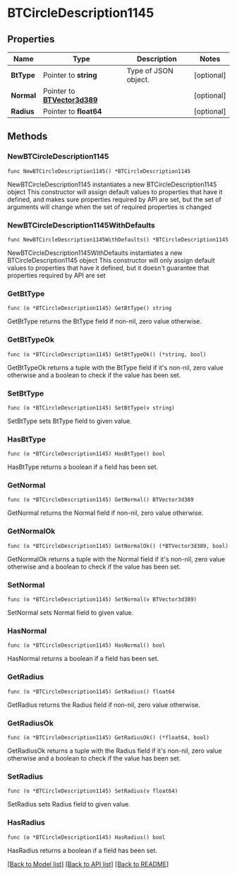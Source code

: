 # BTCircleDescription1145

## Properties

Name | Type | Description | Notes
------------ | ------------- | ------------- | -------------
**BtType** | Pointer to **string** | Type of JSON object. | [optional] 
**Normal** | Pointer to [**BTVector3d389**](BTVector3d389.md) |  | [optional] 
**Radius** | Pointer to **float64** |  | [optional] 

## Methods

### NewBTCircleDescription1145

`func NewBTCircleDescription1145() *BTCircleDescription1145`

NewBTCircleDescription1145 instantiates a new BTCircleDescription1145 object
This constructor will assign default values to properties that have it defined,
and makes sure properties required by API are set, but the set of arguments
will change when the set of required properties is changed

### NewBTCircleDescription1145WithDefaults

`func NewBTCircleDescription1145WithDefaults() *BTCircleDescription1145`

NewBTCircleDescription1145WithDefaults instantiates a new BTCircleDescription1145 object
This constructor will only assign default values to properties that have it defined,
but it doesn't guarantee that properties required by API are set

### GetBtType

`func (o *BTCircleDescription1145) GetBtType() string`

GetBtType returns the BtType field if non-nil, zero value otherwise.

### GetBtTypeOk

`func (o *BTCircleDescription1145) GetBtTypeOk() (*string, bool)`

GetBtTypeOk returns a tuple with the BtType field if it's non-nil, zero value otherwise
and a boolean to check if the value has been set.

### SetBtType

`func (o *BTCircleDescription1145) SetBtType(v string)`

SetBtType sets BtType field to given value.

### HasBtType

`func (o *BTCircleDescription1145) HasBtType() bool`

HasBtType returns a boolean if a field has been set.

### GetNormal

`func (o *BTCircleDescription1145) GetNormal() BTVector3d389`

GetNormal returns the Normal field if non-nil, zero value otherwise.

### GetNormalOk

`func (o *BTCircleDescription1145) GetNormalOk() (*BTVector3d389, bool)`

GetNormalOk returns a tuple with the Normal field if it's non-nil, zero value otherwise
and a boolean to check if the value has been set.

### SetNormal

`func (o *BTCircleDescription1145) SetNormal(v BTVector3d389)`

SetNormal sets Normal field to given value.

### HasNormal

`func (o *BTCircleDescription1145) HasNormal() bool`

HasNormal returns a boolean if a field has been set.

### GetRadius

`func (o *BTCircleDescription1145) GetRadius() float64`

GetRadius returns the Radius field if non-nil, zero value otherwise.

### GetRadiusOk

`func (o *BTCircleDescription1145) GetRadiusOk() (*float64, bool)`

GetRadiusOk returns a tuple with the Radius field if it's non-nil, zero value otherwise
and a boolean to check if the value has been set.

### SetRadius

`func (o *BTCircleDescription1145) SetRadius(v float64)`

SetRadius sets Radius field to given value.

### HasRadius

`func (o *BTCircleDescription1145) HasRadius() bool`

HasRadius returns a boolean if a field has been set.


[[Back to Model list]](../README.md#documentation-for-models) [[Back to API list]](../README.md#documentation-for-api-endpoints) [[Back to README]](../README.md)


